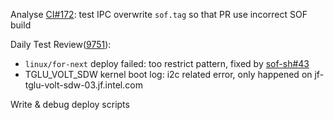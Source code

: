Analyse [CI#172](https://github.com/intel-innersource/drivers.audio.ci.sof-framework/issues/172): test IPC overwrite `sof.tag` so that  PR use incorrect SOF build

Daily Test Review([9751](https://sof-ci.sh.intel.com/#/result/planresultdetail/9751)):

* `linux/for-next` deploy failed: too restrict pattern, fixed by [sof-sh#43](https://github.com/intel-innersource/drivers.audio.ci.sof-sh/pull/43)
* TGLU_VOLT_SDW kernel boot log: i2c related error, only happened on jf-tglu-volt-sdw-03.jf.intel.com

Write & debug deploy scripts
